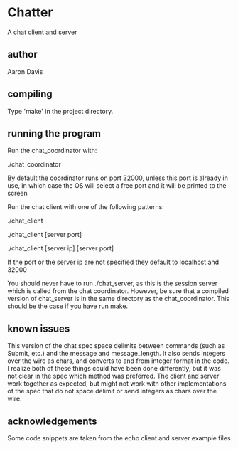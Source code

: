 Chatter
=======

A chat client and server

author
------
Aaron Davis

compiling
---------
Type 'make' in the project directory.

running the program
-------------------
Run the chat_coordinator with:

./chat_coordinator

By default the coordinator runs on port 32000, unless this port is already in use,
in which case the OS will select a free port and it will be printed to the screen

Run the chat client with one of the following patterns:

./chat_client

./chat_client [server port]

./chat_client [server ip] [server port]

If the port or the server ip are not specified they default to localhost and 32000

You should never have to run ./chat_server, as this is the session server which is called from
the chat coordinator. However, be sure that a compiled version of chat_server is in the same
directory as the chat_coordinator. This should be the case if you have run make.

known issues
------------
This version of the chat spec space delimits between commands (such as Submit, etc.)
and the message and message_length. It also sends integers over the wire as chars, and converts
to and from integer format in the code. I realize both of these things could have been done
differently, but it was not clear in the spec which method was preferred. The client and server
work together as expected, but might not work with other implementations of the spec that do
not space delimit or send integers as chars over the wire.

acknowledgements
----------------
Some code snippets are taken from the echo client and server example files

